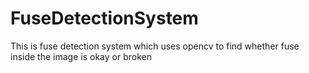 # FuseDetectionSystem
This is fuse detection system which uses opencv to find whether fuse inside the image is okay or broken
